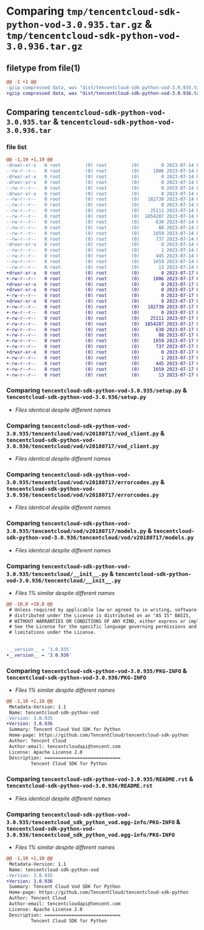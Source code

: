 # Comparing `tmp/tencentcloud-sdk-python-vod-3.0.935.tar.gz` & `tmp/tencentcloud-sdk-python-vod-3.0.936.tar.gz`

## filetype from file(1)

```diff
@@ -1 +1 @@
-gzip compressed data, was "dist/tencentcloud-sdk-python-vod-3.0.935.tar", last modified: Fri Jul 14 00:45:30 2023, max compression
+gzip compressed data, was "dist/tencentcloud-sdk-python-vod-3.0.936.tar", last modified: Mon Jul 17 00:39:30 2023, max compression
```

## Comparing `tencentcloud-sdk-python-vod-3.0.935.tar` & `tencentcloud-sdk-python-vod-3.0.936.tar`

### file list

```diff
@@ -1,19 +1,19 @@
-drwxr-xr-x   0 root         (0) root         (0)        0 2023-07-14 00:45:30.000000 tencentcloud-sdk-python-vod-3.0.935/
--rw-r--r--   0 root         (0) root         (0)     1006 2023-07-14 00:45:30.000000 tencentcloud-sdk-python-vod-3.0.935/setup.py
-drwxr-xr-x   0 root         (0) root         (0)        0 2023-07-14 00:45:30.000000 tencentcloud-sdk-python-vod-3.0.935/tencentcloud/
-drwxr-xr-x   0 root         (0) root         (0)        0 2023-07-14 00:45:30.000000 tencentcloud-sdk-python-vod-3.0.935/tencentcloud/vod/
--rw-r--r--   0 root         (0) root         (0)        0 2023-07-14 00:45:30.000000 tencentcloud-sdk-python-vod-3.0.935/tencentcloud/vod/__init__.py
-drwxr-xr-x   0 root         (0) root         (0)        0 2023-07-14 00:45:30.000000 tencentcloud-sdk-python-vod-3.0.935/tencentcloud/vod/v20180717/
--rw-r--r--   0 root         (0) root         (0)   182739 2023-07-14 00:45:30.000000 tencentcloud-sdk-python-vod-3.0.935/tencentcloud/vod/v20180717/vod_client.py
--rw-r--r--   0 root         (0) root         (0)        0 2023-07-14 00:45:30.000000 tencentcloud-sdk-python-vod-3.0.935/tencentcloud/vod/v20180717/__init__.py
--rw-r--r--   0 root         (0) root         (0)    25111 2023-07-14 00:45:30.000000 tencentcloud-sdk-python-vod-3.0.935/tencentcloud/vod/v20180717/errorcodes.py
--rw-r--r--   0 root         (0) root         (0)  1854207 2023-07-14 00:45:30.000000 tencentcloud-sdk-python-vod-3.0.935/tencentcloud/vod/v20180717/models.py
--rw-r--r--   0 root         (0) root         (0)      630 2023-07-14 00:45:30.000000 tencentcloud-sdk-python-vod-3.0.935/tencentcloud/__init__.py
--rw-r--r--   0 root         (0) root         (0)       88 2023-07-14 00:45:30.000000 tencentcloud-sdk-python-vod-3.0.935/setup.cfg
--rw-r--r--   0 root         (0) root         (0)     1659 2023-07-14 00:45:30.000000 tencentcloud-sdk-python-vod-3.0.935/PKG-INFO
--rw-r--r--   0 root         (0) root         (0)      737 2023-07-14 00:45:30.000000 tencentcloud-sdk-python-vod-3.0.935/README.rst
-drwxr-xr-x   0 root         (0) root         (0)        0 2023-07-14 00:45:30.000000 tencentcloud-sdk-python-vod-3.0.935/tencentcloud_sdk_python_vod.egg-info/
--rw-r--r--   0 root         (0) root         (0)        1 2023-07-14 00:45:30.000000 tencentcloud-sdk-python-vod-3.0.935/tencentcloud_sdk_python_vod.egg-info/dependency_links.txt
--rw-r--r--   0 root         (0) root         (0)      445 2023-07-14 00:45:30.000000 tencentcloud-sdk-python-vod-3.0.935/tencentcloud_sdk_python_vod.egg-info/SOURCES.txt
--rw-r--r--   0 root         (0) root         (0)     1659 2023-07-14 00:45:30.000000 tencentcloud-sdk-python-vod-3.0.935/tencentcloud_sdk_python_vod.egg-info/PKG-INFO
--rw-r--r--   0 root         (0) root         (0)       13 2023-07-14 00:45:30.000000 tencentcloud-sdk-python-vod-3.0.935/tencentcloud_sdk_python_vod.egg-info/top_level.txt
+drwxr-xr-x   0 root         (0) root         (0)        0 2023-07-17 00:39:30.000000 tencentcloud-sdk-python-vod-3.0.936/
+-rw-r--r--   0 root         (0) root         (0)     1006 2023-07-17 00:39:30.000000 tencentcloud-sdk-python-vod-3.0.936/setup.py
+drwxr-xr-x   0 root         (0) root         (0)        0 2023-07-17 00:39:30.000000 tencentcloud-sdk-python-vod-3.0.936/tencentcloud/
+drwxr-xr-x   0 root         (0) root         (0)        0 2023-07-17 00:39:30.000000 tencentcloud-sdk-python-vod-3.0.936/tencentcloud/vod/
+-rw-r--r--   0 root         (0) root         (0)        0 2023-07-17 00:39:30.000000 tencentcloud-sdk-python-vod-3.0.936/tencentcloud/vod/__init__.py
+drwxr-xr-x   0 root         (0) root         (0)        0 2023-07-17 00:39:30.000000 tencentcloud-sdk-python-vod-3.0.936/tencentcloud/vod/v20180717/
+-rw-r--r--   0 root         (0) root         (0)   182739 2023-07-17 00:39:30.000000 tencentcloud-sdk-python-vod-3.0.936/tencentcloud/vod/v20180717/vod_client.py
+-rw-r--r--   0 root         (0) root         (0)        0 2023-07-17 00:39:30.000000 tencentcloud-sdk-python-vod-3.0.936/tencentcloud/vod/v20180717/__init__.py
+-rw-r--r--   0 root         (0) root         (0)    25111 2023-07-17 00:39:30.000000 tencentcloud-sdk-python-vod-3.0.936/tencentcloud/vod/v20180717/errorcodes.py
+-rw-r--r--   0 root         (0) root         (0)  1854207 2023-07-17 00:39:30.000000 tencentcloud-sdk-python-vod-3.0.936/tencentcloud/vod/v20180717/models.py
+-rw-r--r--   0 root         (0) root         (0)      630 2023-07-17 00:39:30.000000 tencentcloud-sdk-python-vod-3.0.936/tencentcloud/__init__.py
+-rw-r--r--   0 root         (0) root         (0)       88 2023-07-17 00:39:30.000000 tencentcloud-sdk-python-vod-3.0.936/setup.cfg
+-rw-r--r--   0 root         (0) root         (0)     1659 2023-07-17 00:39:30.000000 tencentcloud-sdk-python-vod-3.0.936/PKG-INFO
+-rw-r--r--   0 root         (0) root         (0)      737 2023-07-17 00:39:30.000000 tencentcloud-sdk-python-vod-3.0.936/README.rst
+drwxr-xr-x   0 root         (0) root         (0)        0 2023-07-17 00:39:30.000000 tencentcloud-sdk-python-vod-3.0.936/tencentcloud_sdk_python_vod.egg-info/
+-rw-r--r--   0 root         (0) root         (0)        1 2023-07-17 00:39:30.000000 tencentcloud-sdk-python-vod-3.0.936/tencentcloud_sdk_python_vod.egg-info/dependency_links.txt
+-rw-r--r--   0 root         (0) root         (0)      445 2023-07-17 00:39:30.000000 tencentcloud-sdk-python-vod-3.0.936/tencentcloud_sdk_python_vod.egg-info/SOURCES.txt
+-rw-r--r--   0 root         (0) root         (0)     1659 2023-07-17 00:39:30.000000 tencentcloud-sdk-python-vod-3.0.936/tencentcloud_sdk_python_vod.egg-info/PKG-INFO
+-rw-r--r--   0 root         (0) root         (0)       13 2023-07-17 00:39:30.000000 tencentcloud-sdk-python-vod-3.0.936/tencentcloud_sdk_python_vod.egg-info/top_level.txt
```

### Comparing `tencentcloud-sdk-python-vod-3.0.935/setup.py` & `tencentcloud-sdk-python-vod-3.0.936/setup.py`

 * *Files identical despite different names*

### Comparing `tencentcloud-sdk-python-vod-3.0.935/tencentcloud/vod/v20180717/vod_client.py` & `tencentcloud-sdk-python-vod-3.0.936/tencentcloud/vod/v20180717/vod_client.py`

 * *Files identical despite different names*

### Comparing `tencentcloud-sdk-python-vod-3.0.935/tencentcloud/vod/v20180717/errorcodes.py` & `tencentcloud-sdk-python-vod-3.0.936/tencentcloud/vod/v20180717/errorcodes.py`

 * *Files identical despite different names*

### Comparing `tencentcloud-sdk-python-vod-3.0.935/tencentcloud/vod/v20180717/models.py` & `tencentcloud-sdk-python-vod-3.0.936/tencentcloud/vod/v20180717/models.py`

 * *Files identical despite different names*

### Comparing `tencentcloud-sdk-python-vod-3.0.935/tencentcloud/__init__.py` & `tencentcloud-sdk-python-vod-3.0.936/tencentcloud/__init__.py`

 * *Files 1% similar despite different names*

```diff
@@ -10,8 +10,8 @@
 # Unless required by applicable law or agreed to in writing, software
 # distributed under the License is distributed on an "AS IS" BASIS,
 # WITHOUT WARRANTIES OR CONDITIONS OF ANY KIND, either express or implied.
 # See the License for the specific language governing permissions and
 # limitations under the License.
 
 
-__version__ = '3.0.935'
+__version__ = '3.0.936'
```

### Comparing `tencentcloud-sdk-python-vod-3.0.935/PKG-INFO` & `tencentcloud-sdk-python-vod-3.0.936/PKG-INFO`

 * *Files 1% similar despite different names*

```diff
@@ -1,10 +1,10 @@
 Metadata-Version: 1.1
 Name: tencentcloud-sdk-python-vod
-Version: 3.0.935
+Version: 3.0.936
 Summary: Tencent Cloud Vod SDK for Python
 Home-page: https://github.com/TencentCloud/tencentcloud-sdk-python
 Author: Tencent Cloud
 Author-email: tencentcloudapi@tencent.com
 License: Apache License 2.0
 Description: ============================
         Tencent Cloud SDK for Python
```

### Comparing `tencentcloud-sdk-python-vod-3.0.935/README.rst` & `tencentcloud-sdk-python-vod-3.0.936/README.rst`

 * *Files identical despite different names*

### Comparing `tencentcloud-sdk-python-vod-3.0.935/tencentcloud_sdk_python_vod.egg-info/PKG-INFO` & `tencentcloud-sdk-python-vod-3.0.936/tencentcloud_sdk_python_vod.egg-info/PKG-INFO`

 * *Files 1% similar despite different names*

```diff
@@ -1,10 +1,10 @@
 Metadata-Version: 1.1
 Name: tencentcloud-sdk-python-vod
-Version: 3.0.935
+Version: 3.0.936
 Summary: Tencent Cloud Vod SDK for Python
 Home-page: https://github.com/TencentCloud/tencentcloud-sdk-python
 Author: Tencent Cloud
 Author-email: tencentcloudapi@tencent.com
 License: Apache License 2.0
 Description: ============================
         Tencent Cloud SDK for Python
```

